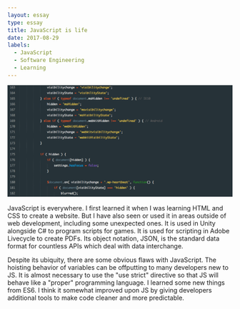 ```yaml
---
layout: essay
type: essay
title: JavaScript is life
date: 2017-08-29
labels:
  - JavaScript
  - Software Engineering
  - Learning
---
```


<img class="ui image" src="../images/javascript.png">

JavaScript is everywhere. I first learned it when I was learning HTML and CSS to create a website. But I have also seen or used it in areas outside of web development, including some unexpected ones. It is used in Unity alongside C# to program scripts for games. It is used for scripting in Adobe Livecycle to create PDFs. Its object notation, JSON, is the standard data format for countless APIs which deal with data interchange.

Despite its ubiquity, there are some obvious flaws with JavaScript. The hoisting behavior of variables can be offputting to many developers new to JS. It is almost necessary to use the "use strict" directive so that JS will behave like a "proper" programming language. I learned some new things from ES6. I think it somewhat improved upon JS by giving developers additional tools to make code cleaner and more predictable.
